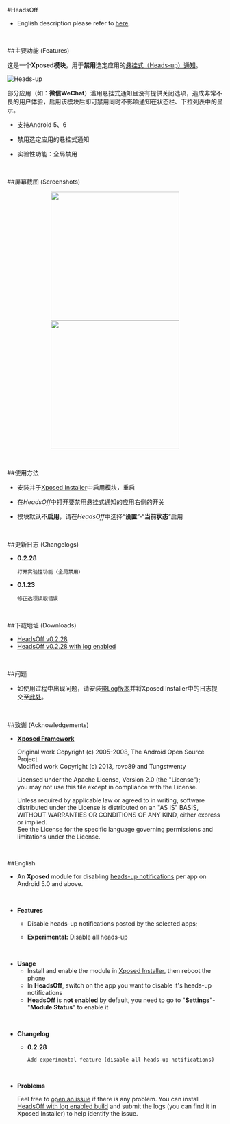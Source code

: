 #HeadsOff

- English description please refer to [here](https://github.com/j2rong/HeadsOff#english).

<br/>

##主要功能 (Features)

这是一个**Xposed模块**，用于**禁用**选定应用的[悬挂式（Heads-up）通知](http://developer.android.com/guide/topics/ui/notifiers/notifications.html#Heads-up)。

![Heads-up](http://developer.android.com/images/ui/notifications/heads-up.png)

部分应用（如：**微信WeChat**）滥用悬挂式通知且没有提供关闭选项，造成非常不良的用户体验，启用该模块后即可禁用同时不影响通知在状态栏、下拉列表中的显示。

- 支持Android 5、6


- 禁用选定应用的悬挂式通知
- 实验性功能：全局禁用

<br/>

##屏幕截图 (Screenshots)

<p align="center">
<img src="https://github.com/j2rong/HeadsOff/blob/master/screenshot/0.2.28/screener_20160228(13_21_36).png" width="300"></a>
<img src="https://github.com/j2rong/HeadsOff/blob/master/screenshot/0.2.28/screener_20160228(13_21_19).png" width="300"></a>
</p>
<br/>

##使用方法

- 安装并于[Xposed Installer](https://github.com/rovo89/XposedInstaller)中启用模块，重启

- 在*HeadsOff*中打开要禁用悬挂式通知的应用右侧的开关

- 模块默认**不启用**，请在*HeadsOff*中选择“**设置**”-“**当前状态**”启用

<br/>

##更新日志 (Changelogs)

- **0.2.28**

  ```
  打开实验性功能（全局禁用）
  ```


- **0.1.23**

  ```
  修正选项读取错误
  ```

<br/>

##下载地址 (Downloads)

- [HeadsOff v0.2.28](https://github.com/j2rong/HeadsOff/releases/download/v0.2.28/HeadsOff_v0.2.28.61_2016-02-28.apk)
- [HeadsOff v0.2.28 with log enabled](https://github.com/j2rong/HeadsOff/releases/download/v0.2.28/HeadsOff_v0.2.28.65_log_2016-02-28.apk)

<br/>

##问题

- 如使用过程中出现问题，请安装[带Log版本](https://github.com/j2rong/HeadsOff/releases/download/v0.2.28/HeadsOff_v0.2.28.65_log_2016-02-28.apk)并将Xposed Installer中的日志提交至[此处](https://github.com/j2rong/HeadsOff/issues/new)。

<br/>

##致谢 (Acknowledgements)

- [**Xposed Framework**](https://github.com/rovo89/Xposed)
  
  Original work Copyright (c) 2005-2008, The Android Open Source Project    
  Modified work Copyright (c) 2013, rovo89 and Tungstwenty    
    
  Licensed under the Apache License, Version 2.0 (the "License");    
  you may not use this file except in compliance with the License.    
   
  Unless required by applicable law or agreed to in writing, software   
  distributed under the License is distributed on an "AS IS" BASIS,   
  WITHOUT WARRANTIES OR CONDITIONS OF ANY KIND, either express or implied.   
  See the License for the specific language governing permissions and   
  limitations under the License.   

<br/>

##English

- An **Xposed** module for disabling [heads-up notifications](http://developer.android.com/guide/topics/ui/notifiers/notifications.html#Heads-up) per app on Android 5.0 and above.

<br/>

- **Features**

  - Disable heads-up notifications posted by the selected apps;

  - **Experimental:** Disable all heads-up

<br/>

- **Usage**
  - Install and enable the module in [Xposed Installer](https://github.com/rovo89/XposedInstaller), then reboot the phone
  - In **HeadsOff**, switch on the app you want to disable it's heads-up notifications
  - **HeadsOff** is **not enabled** by default, you need to go to "**Settings**"-"**Module Status**" to enable it

<br/>

- **Changelog**

  - **0.2.28**

    ```
    Add experimental feature (disable all heads-up notifications)
    ```

<br/>

- **Problems**

  Feel free to [open an issue](https://github.com/j2rong/HeadsOff/issues/new) if there is any problem. You can install [HeadsOff with log enabled build](https://github.com/j2rong/HeadsOff/releases/download/v0.2.28/HeadsOff_v0.2.28.65_log_2016-02-28.apk) and submit the logs (you can find it in Xposed Installer) to help identify the issue.
